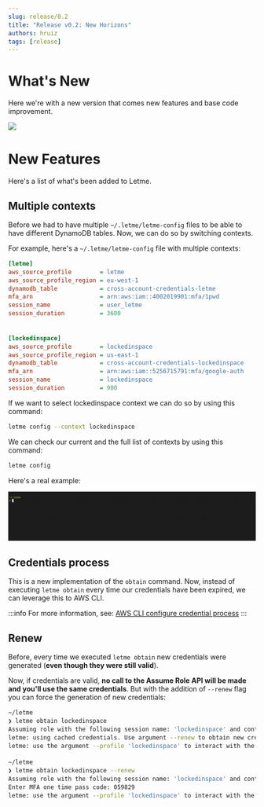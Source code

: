 ```yaml
---
slug: release/0.2
title: "Release v0.2: New Horizons"
authors: hruiz
tags: [release]
---
```


# What's New 

Here we're with a new version that comes new features and base code improvement.

![](/img/letme-banner.webp)

<!--truncate-->

# New Features

Here's a list of what's been added to Letme.

## Multiple contexts

Before we had to have multiple `~/.letme/letme-config` files to be able to have different DynamoDB tables. Now, we can do so by switching contexts. 

For example, here's a `~/.letme/letme-config` file with multiple contexts:

```ini
[letme]
aws_source_profile        = letme
aws_source_profile_region = eu-west-1
dynamodb_table            = cross-account-credentials-letme
mfa_arn                   = arn:aws:iam::4002019901:mfa/1pwd
session_name              = user_letme
session_duration          = 3600


[lockedinspace]
aws_source_profile        = lockedinspace
aws_source_profile_region = us-east-1
dynamodb_table            = cross-account-credentials-lockedinspace
mfa_arn                   = arn:aws:iam::5256715791:mfa/google-auth
session_name              = lockedinspace
session_duration          = 900
```

If we want to select lockedinspace context we can do so by using this command:

```bash
letme config --context lockedinspace
```

We can check our current and the full list of contexts by using this command:

```bash
letme config
```

Here's a real example:

![](../docs/letme-setup/img/letme-config-context.gif)

## Credentials process

This is a new implementation of the `obtain` command. Now, instead of executing `letme obtain` every time our credentials have been expired, we can leverage this to AWS CLI.

:::info
For more information, see: [AWS CLI configure credential process](https://docs.aws.amazon.com/cli/v1/userguide/cli-configure-sourcing-external.html)
:::

## Renew

Before, every time we executed `letme obtain` new credentials were generated (**even though they were still valid**). 

Now, if credentials are valid, **no call to the Assume Role API will be made and you'll use the same credentials**. But with the addition of `--renew` flag you can force the generation of new credentials:

```bash
~/letme
❯ letme obtain lockedinspace        
Assuming role with the following session name: 'lockedinspace' and context: 'lockedinspace'
letme: using cached credentials. Use argument --renew to obtain new credentials.
letme: use the argument --profile 'lockedinspace' to interact with the account.

~/letme
❯ letme obtain lockedinspace --renew
Assuming role with the following session name: 'lockedinspace' and context: 'lockedinspace'
Enter MFA one time pass code: 059829
letme: use the argument --profile 'lockedinspace' to interact with the account.
```